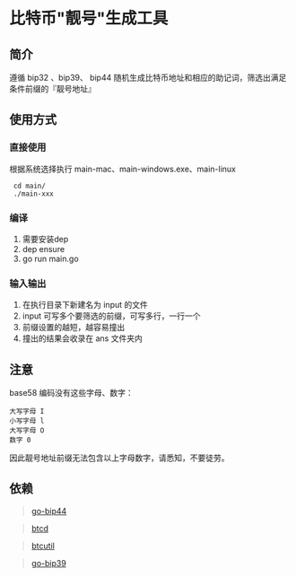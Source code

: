 # 比特币"靓号"生成工具

## 简介
遵循 bip32 、bip39、 bip44 随机生成比特币地址和相应的助记词，筛选出满足条件前缀的『靓号地址』

## 使用方式

### 直接使用
根据系统选择执行 main-mac、main-windows.exe、main-linux
```
 cd main/
 ./main-xxx
```

### 编译
1. 需要安装dep
2. dep ensure
3. go run main.go

### 输入输出
1. 在执行目录下新建名为 input 的文件
2. input 可写多个要筛选的前缀，可写多行，一行一个
3. 前缀设置的越短，越容易撞出
4. 撞出的结果会收录在 ans 文件夹内

## 注意
base58 编码没有这些字母、数字：

```
大写字母 I
小写字母 l
大写字母 O
数字 0
```

因此靓号地址前缀无法包含以上字母数字，请悉知，不要徒劳。

## 依赖

> [go-bip44](https://github.com/edunuzzi/go-bip44)

> [btcd](https://github.com/btcsuite/btcd)

> [btcutil](https://github.com/btcsuite/btcutil)

> [go-bip39](https://github.com/tyler-smith/go-bip39)
